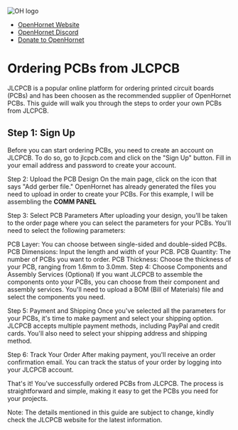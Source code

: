 ![OH logo](https://github.com/jrsteensen/OpenHornet/blob/master/images/Logo/open_hornet_horizontal_final.png)
* [OpenHornet Website](https://www.openhornet.com)
* [OpenHornet Discord](https://discord.gg/G5PA5ju)
* [Donate to OpenHornet](https://www.openhornet.com/campaigns/donate/)


# Ordering PCBs from JLCPCB
JLCPCB is a popular online platform for ordering printed circuit boards (PCBs) and has been choosen as the recommended supplier of OpenHornet PCBs. This guide will walk you through the steps to order your own PCBs from JLCPCB.

## Step 1: Sign Up
Before you can start ordering PCBs, you need to create an account on JLCPCB. To do so, go to jlcpcb.com and click on the "Sign Up" button. Fill in your email address and password to create your account.

Step 2: Upload the PCB Design
On the main page, click on the icon that says "Add gerber file."  OpenHornet has already generated the files you need to upload in order to create your PCBs.  For this example, I will be assembling the **COMM PANEL**

Step 3: Select PCB Parameters
After uploading your design, you'll be taken to the order page where you can select the parameters for your PCBs. You'll need to select the following parameters:

PCB Layer: You can choose between single-sided and double-sided PCBs.
PCB Dimensions: Input the length and width of your PCB.
PCB Quantity: The number of PCBs you want to order.
PCB Thickness: Choose the thickness of your PCB, ranging from 1.6mm to 3.0mm.
Step 4: Choose Components and Assembly Services (Optional)
If you want JLCPCB to assemble the components onto your PCBs, you can choose from their component and assembly services. You'll need to upload a BOM (Bill of Materials) file and select the components you need.

Step 5: Payment and Shipping
Once you've selected all the parameters for your PCBs, it's time to make payment and select your shipping option. JLCPCB accepts multiple payment methods, including PayPal and credit cards. You'll also need to select your shipping address and shipping method.

Step 6: Track Your Order
After making payment, you'll receive an order confirmation email. You can track the status of your order by logging into your JLCPCB account.

That's it! You've successfully ordered PCBs from JLCPCB. The process is straightforward and simple, making it easy to get the PCBs you need for your projects.

Note: The details mentioned in this guide are subject to change, kindly check the JLCPCB website for the latest information.

